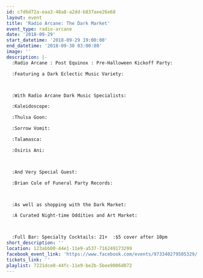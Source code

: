```yaml
---
id: c7d6d72a-eaa3-48a8-a2dd-b837aee26e68
layout: event
title: 'Radio Arcane: The Dark Market'
event_type: radio-arcane
date: '2018-09-29'
start_datetime: '2018-09-29 19:00:00'
end_datetime: '2018-09-30 03:00:00'
image: ''
description: |-
  :Radio Arcane : Post Equinox : Pre-Halloween Kickoff Party:

  :Featuring a Dark Eclectic Music Variety:



  :With Radio Arcane Dark Music Specialists:

  :Kaleidoscope:

  :Thulsa Goon:

  :Sorrow Vomit:

  :Talamasca:

  :Osiris Ani:



  :And Very Special Guest:

  :Brian Cole of Funeral Party Records:



  :As well as shopping with the Dark Market:

  :A Curated Night-time Oddities and Art Market:  



  :Full Bar: Specialty Cocktails: 21+  :$5 cover after 10pm
short_description: ''
location: 123abb00-44e1-11e9-a537-716249173299
facebook_event_link: 'https://www.facebook.com/events/973340279505329/'
tickets_link: ''
playlist: 7221dce0-44fc-11e9-be2b-5bee9006d072
---
```

